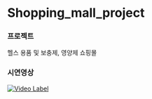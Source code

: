 # Shopping_mall_project

### 프로젝트

헬스 용품 및 보충제, 영양제 쇼핑몰

### 시연영상

[![Video Label](http://img.youtube.com/vi/kTpvXVI0JGg/0.jpg)](https://youtu.be/kTpvXVI0JGg)
